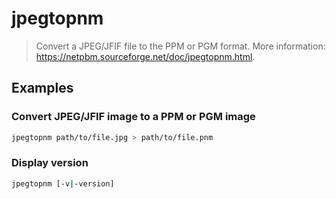 # jpegtopnm

> Convert a JPEG/JFIF file to the PPM or PGM format. More information: <https://netpbm.sourceforge.net/doc/jpegtopnm.html>.

## Examples

### Convert JPEG/JFIF image to a PPM or PGM image

```bash
jpegtopnm path/to/file.jpg > path/to/file.pnm
```

### Display version

```bash
jpegtopnm [-v|-version]
```

